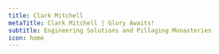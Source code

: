 ```yaml
---
title: Clark Mitchell
metaTitle: Clark Mitchell | Glory Awaits!
subtitle: Engineering Solutions and Pillaging Monasteries
icon: home
---
```

